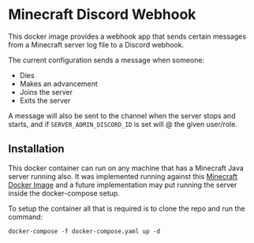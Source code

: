 # Minecraft Discord Webhook

This docker image provides a webhook app that sends certain messages from a Minecraft server log file to a Discord webhook.

The current configuration sends a message when someone:

- Dies
- Makes an advancement
- Joins the server
- Exits the server

A message will also be sent to the channel when the server stops and starts, and if `SERVER_ADMIN_DISCORD_ID` is set will 
@ the given user/role. 

## Installation
This docker container can run on any machine that has a Minecraft Java server running also. It was implemented running
against this [Minecraft Docker Image](https://hub.docker.com/r/itzg/minecraft-server) and a future implementation may 
put running the server inside the docker-compose setup.

To setup the container all that is required is to clone the repo and run the command:

```docker-compose -f docker-compose.yaml up -d```

